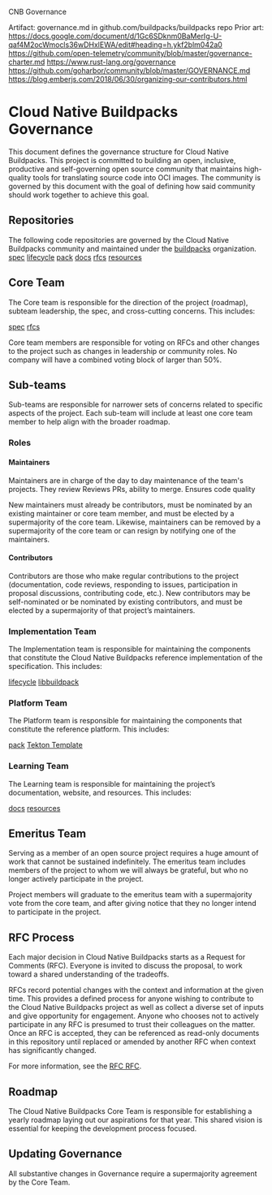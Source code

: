 CNB Governance

Artifact:
governance.md
in github.com/buildpacks/buildpacks repo
Prior art:
https://docs.google.com/document/d/1Gc6SDknm0BaMerIg-U-qaf4M2ocWmocls36wDHxlEWA/edit#heading=h.ykf2blm042a0
https://github.com/open-telemetry/community/blob/master/governance-charter.md
https://www.rust-lang.org/governance
https://github.com/goharbor/community/blob/master/GOVERNANCE.md
https://blog.emberjs.com/2018/06/30/organizing-our-contributors.html



# Cloud Native Buildpacks Governance
This document defines the governance structure for Cloud Native Buildpacks. This project is committed to building an open, inclusive, productive and self-governing open source community that maintains high-quality tools for translating source code into OCI images. The community is governed by this document with the goal of defining how said community should work together to achieve this goal.
## Repositories
The following code repositories are governed by the Cloud Native Buildpacks community and maintained under the [buildpacks](https://github.com/buildpacks) organization.
[spec](https://github.com/buildpacks/spec)
[lifecycle](https://github.com/buildpacks/lifecycle)
[pack](https://github.com/buildpacks/pack)
[docs](https://github.com/buildpacks/docs)
[rfcs](https://github.com/buildpacks/rfcs)
[resources](https://github.com/buildpacks/resources)
## Core Team
The Core team is responsible for the direction of the project (roadmap), subteam leadership, the spec, and cross-cutting concerns. This includes:

[spec](https://github.com/buildpacks/spec)
[rfcs](https://github.com/buildpacks/rfcs)

Core team members are responsible for voting on RFCs and other changes to the project such as changes in leadership or community roles. No company will have a combined voting block of larger than 50%.
## Sub-teams
Sub-teams are responsible for narrower sets of concerns related to specific aspects of the project. Each sub-team will include at least one core team member to help align with the broader roadmap.
### Roles

#### Maintainers
Maintainers are in charge of the day to day maintenance of the team's projects. They review
Reviews PRs, ability to merge.
Ensures code 	quality

New maintainers must already be contributors, must be nominated by an existing maintainer or core team member, and must be elected by a supermajority of the core team. Likewise, maintainers can be removed by a supermajority of the core team or can resign by notifying one of the maintainers.

#### Contributors
Contributors are those who make regular contributions to the project (documentation, code reviews, responding to issues, participation in proposal discussions, contributing code, etc.). New contributors may be self-nominated or be nominated by existing contributors, and must be elected by a supermajority of that project’s maintainers.

### Implementation Team
The Implementation team is responsible for maintaining the components that constitute the Cloud Native Buildpacks reference implementation of the specification. This includes:

[lifecycle](https://github.com/buildpacks/lifecycle)
[libbuildpack](https://github.com/buildpacks/libbuildpack)

### Platform Team
The Platform team is responsible for maintaining the components that constitute the reference platform. This includes:

[pack](https://github.com/buildpacks/pack)
[Tekton Template](https://github.com/tektoncd/catalog/tree/master/buildpacks)

### Learning Team
The Learning team is responsible for maintaining the project’s documentation, website, and resources. This includes:

[docs](https://github.com/buildpacks/docs)
[resources](https://github.com/buildpacks/resources)
## Emeritus Team
Serving as a member of an open source project requires a huge amount of work that cannot be sustained indefinitely. The emeritus team includes members of the project to whom we will always be grateful, but who no longer actively participate in the project.

Project members will graduate to the emeritus team with a supermajority vote from the core team, and after giving notice that they no longer intend to participate in the project.
## RFC Process
Each major decision in Cloud Native Buildpacks starts as a Request for Comments (RFC). Everyone is invited to discuss the proposal, to work toward a shared understanding of the tradeoffs.

RFCs record potential changes with the context and information at the given time. This provides a defined process for anyone wishing to contribute to the Cloud Native Buildpacks project as well as collect a diverse set of inputs and give opportunity for engagement. Anyone who chooses not to actively participate in any RFC is presumed to trust their colleagues on the matter. Once an RFC is accepted, they can be referenced as read-only documents in this repository until replaced or amended by another RFC when context has significantly changed.

For more information, see the [RFC RFC](https://github.com/buildpacks/rfcs/blob/master/text/0004-rfc-process.md).
## Roadmap
The Cloud Native Buildpacks Core Team is responsible for establishing a yearly roadmap laying out our aspirations for that year. This shared vision is essential for keeping the development process focused.
## Updating Governance
All substantive changes in Governance require a supermajority agreement by the Core Team.
